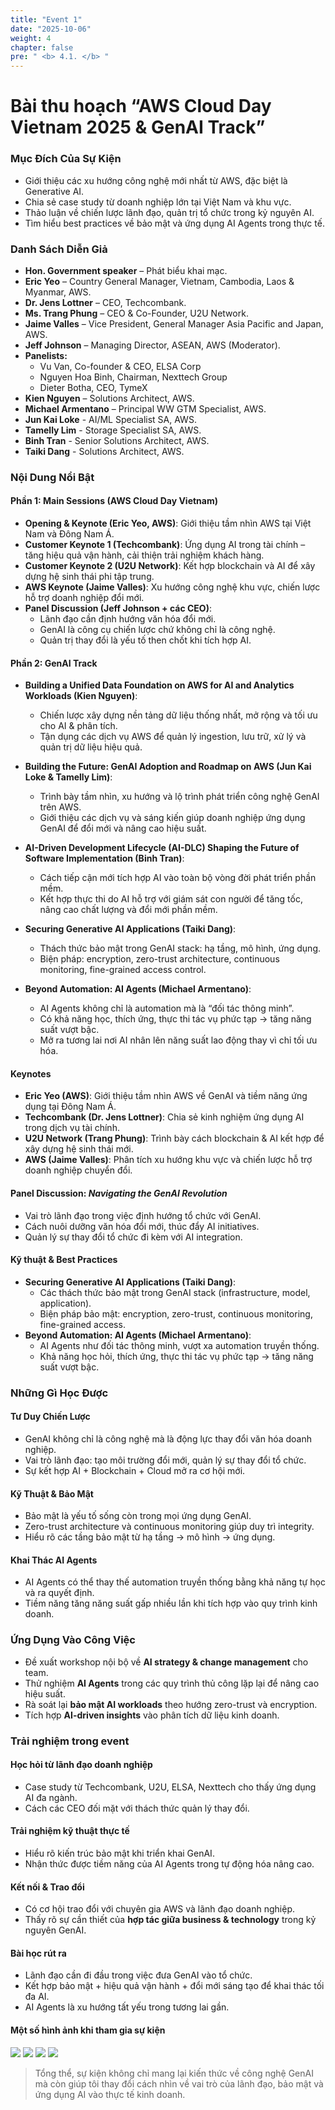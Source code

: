 ```yaml
---
title: "Event 1"
date: "2025-10-06"
weight: 4
chapter: false
pre: " <b> 4.1. </b> "
---
```



# Bài thu hoạch “AWS Cloud Day Vietnam 2025 & GenAI Track”

### Mục Đích Của Sự Kiện

- Giới thiệu các xu hướng công nghệ mới nhất từ AWS, đặc biệt là Generative AI.
- Chia sẻ case study từ doanh nghiệp lớn tại Việt Nam và khu vực.
- Thảo luận về chiến lược lãnh đạo, quản trị tổ chức trong kỷ nguyên AI.
- Tìm hiểu best practices về bảo mật và ứng dụng AI Agents trong thực tế.

### Danh Sách Diễn Giả

- **Hon. Government speaker** – Phát biểu khai mạc.
- **Eric Yeo** – Country General Manager, Vietnam, Cambodia, Laos & Myanmar, AWS.
- **Dr. Jens Lottner** – CEO, Techcombank.
- **Ms. Trang Phung** – CEO & Co-Founder, U2U Network.
- **Jaime Valles** – Vice President, General Manager Asia Pacific and Japan, AWS.
- **Jeff Johnson** – Managing Director, ASEAN, AWS (Moderator).
- **Panelists:**
    - Vu Van, Co-founder & CEO, ELSA Corp
    - Nguyen Hoa Binh, Chairman, Nexttech Group
    - Dieter Botha, CEO, TymeX
- **Kien Nguyen** – Solutions Architect, AWS.
- **Michael Armentano** – Principal WW GTM Specialist, AWS.
- **Jun Kai Loke** - AI/ML Specialist SA, AWS.
- **Tamelly Lim** - Storage Specialist SA, AWS.
- **Binh Tran** - Senior Solutions Architect, AWS.
- **Taiki Dang** - Solutions Architect, AWS.

### Nội Dung Nổi Bật
#### Phần 1: Main Sessions (AWS Cloud Day Vietnam)

- **Opening & Keynote (Eric Yeo, AWS)**: Giới thiệu tầm nhìn AWS tại Việt Nam và Đông Nam Á.
- **Customer Keynote 1 (Techcombank)**: Ứng dụng AI trong tài chính – tăng hiệu quả vận hành, cải thiện trải nghiệm khách hàng.
- **Customer Keynote 2 (U2U Network)**: Kết hợp blockchain và AI để xây dựng hệ sinh thái phi tập trung.
- **AWS Keynote (Jaime Valles)**: Xu hướng công nghệ khu vực, chiến lược hỗ trợ doanh nghiệp đổi mới.
- **Panel Discussion (Jeff Johnson + các CEO)**:
    - Lãnh đạo cần định hướng văn hóa đổi mới.
    - GenAI là công cụ chiến lược chứ không chỉ là công nghệ.
    - Quản trị thay đổi là yếu tố then chốt khi tích hợp AI.

#### Phần 2: GenAI Track

- **Building a Unified Data Foundation on AWS for AI and Analytics Workloads (Kien Nguyen)**:
    - Chiến lược xây dựng nền tảng dữ liệu thống nhất, mở rộng và tối ưu cho AI & phân tích.
    - Tận dụng các dịch vụ AWS để quản lý ingestion, lưu trữ, xử lý và quản trị dữ liệu hiệu quả.

- **Building the Future: GenAI Adoption and Roadmap on AWS (Jun Kai Loke & Tamelly Lim)**:
    - Trình bày tầm nhìn, xu hướng và lộ trình phát triển công nghệ GenAI trên AWS.
    - Giới thiệu các dịch vụ và sáng kiến giúp doanh nghiệp ứng dụng GenAI để đổi mới và nâng cao hiệu suất.

- **AI-Driven Development Lifecycle (AI-DLC) Shaping the Future of Software Implementation (Binh Tran)**:
    - Cách tiếp cận mới tích hợp AI vào toàn bộ vòng đời phát triển phần mềm.
    - Kết hợp thực thi do AI hỗ trợ với giám sát con người để tăng tốc, nâng cao chất lượng và đổi mới phần mềm.

- **Securing Generative AI Applications (Taiki Dang)**:
    - Thách thức bảo mật trong GenAI stack: hạ tầng, mô hình, ứng dụng.
    - Biện pháp: encryption, zero-trust architecture, continuous monitoring, fine-grained access control.

- **Beyond Automation: AI Agents (Michael Armentano)**:
    - AI Agents không chỉ là automation mà là “đối tác thông minh”.
    - Có khả năng học, thích ứng, thực thi tác vụ phức tạp → tăng năng suất vượt bậc.
    - Mở ra tương lai nơi AI nhân lên năng suất lao động thay vì chỉ tối ưu hóa.

#### Keynotes

- **Eric Yeo (AWS)**: Giới thiệu tầm nhìn AWS về GenAI và tiềm năng ứng dụng tại Đông Nam Á.
- **Techcombank (Dr. Jens Lottner)**: Chia sẻ kinh nghiệm ứng dụng AI trong dịch vụ tài chính.
- **U2U Network (Trang Phung)**: Trình bày cách blockchain & AI kết hợp để xây dựng hệ sinh thái mới.
- **AWS (Jaime Valles)**: Phân tích xu hướng khu vực và chiến lược hỗ trợ doanh nghiệp chuyển đổi.

#### Panel Discussion: *Navigating the GenAI Revolution*

- Vai trò lãnh đạo trong việc định hướng tổ chức với GenAI.
- Cách nuôi dưỡng văn hóa đổi mới, thúc đẩy AI initiatives.
- Quản lý sự thay đổi tổ chức đi kèm với AI integration.

#### Kỹ thuật & Best Practices

- **Securing Generative AI Applications (Taiki Dang)**:
    - Các thách thức bảo mật trong GenAI stack (infrastructure, model, application).
    - Biện pháp bảo mật: encryption, zero-trust, continuous monitoring, fine-grained access.
- **Beyond Automation: AI Agents (Michael Armentano)**:
    - AI Agents như đối tác thông minh, vượt xa automation truyền thống.
    - Khả năng học hỏi, thích ứng, thực thi tác vụ phức tạp → tăng năng suất vượt bậc.

### Những Gì Học Được

#### Tư Duy Chiến Lược

- GenAI không chỉ là công nghệ mà là động lực thay đổi văn hóa doanh nghiệp.
- Vai trò lãnh đạo: tạo môi trường đổi mới, quản lý sự thay đổi tổ chức.
- Sự kết hợp AI + Blockchain + Cloud mở ra cơ hội mới.

#### Kỹ Thuật & Bảo Mật

- Bảo mật là yếu tố sống còn trong mọi ứng dụng GenAI.
- Zero-trust architecture và continuous monitoring giúp duy trì integrity.
- Hiểu rõ các tầng bảo mật từ hạ tầng → mô hình → ứng dụng.

#### Khai Thác AI Agents

- AI Agents có thể thay thế automation truyền thống bằng khả năng tự học và ra quyết định.
- Tiềm năng tăng năng suất gấp nhiều lần khi tích hợp vào quy trình kinh doanh.

### Ứng Dụng Vào Công Việc

- Đề xuất workshop nội bộ về **AI strategy & change management** cho team.
- Thử nghiệm **AI Agents** trong các quy trình thủ công lặp lại để nâng cao hiệu suất.
- Rà soát lại **bảo mật AI workloads** theo hướng zero-trust và encryption.
- Tích hợp **AI-driven insights** vào phân tích dữ liệu kinh doanh.

### Trải nghiệm trong event

#### Học hỏi từ lãnh đạo doanh nghiệp
- Case study từ Techcombank, U2U, ELSA, Nexttech cho thấy ứng dụng AI đa ngành.
- Cách các CEO đối mặt với thách thức quản lý thay đổi.

#### Trải nghiệm kỹ thuật thực tế
- Hiểu rõ kiến trúc bảo mật khi triển khai GenAI.
- Nhận thức được tiềm năng của AI Agents trong tự động hóa nâng cao.

#### Kết nối & Trao đổi
- Có cơ hội trao đổi với chuyên gia AWS và lãnh đạo doanh nghiệp.
- Thấy rõ sự cần thiết của **hợp tác giữa business & technology** trong kỷ nguyên GenAI.

#### Bài học rút ra
- Lãnh đạo cần đi đầu trong việc đưa GenAI vào tổ chức.
- Kết hợp bảo mật + hiệu quả vận hành + đổi mới sáng tạo để khai thác tối đa AI.
- AI Agents là xu hướng tất yếu trong tương lai gần.

#### Một số hình ảnh khi tham gia sự kiện
![](/images/4-Events/Event1.1.jpg)
![](/images/4-Events/Event1.2.jpg)
![](/images/4-Events/Event1.3.jpg)
![](/images/4-Events/Event1.4.jpg)

> Tổng thể, sự kiện không chỉ mang lại kiến thức về công nghệ GenAI mà còn giúp tôi thay đổi cách nhìn về vai trò của lãnh đạo, bảo mật và ứng dụng AI vào thực tế kinh doanh.
